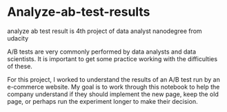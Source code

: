 # Analyze-ab-test-results
analyze ab test result is 4th project of data analyst nanodegree from udacity

A/B tests are very commonly performed by data analysts and data scientists. It is important to get some practice working with the difficulties of these.

For this project, I worked to understand the results of an A/B test run by an e-commerce website. My goal is to work through this notebook to help the company understand if they should implement the new page, keep the old page, or perhaps run the experiment longer to make their decision.
